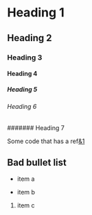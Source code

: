 # Heading 1

## Heading 2

### Heading 3

#### Heading 4

##### Heading 5

###### Heading 6

####### Heading 7 

Some code that has a ref[&1]

## Bad bullet list

* item a
- item b
1. item c

[&1]: https://www.google.com
